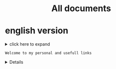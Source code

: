   <h1 align="center" > All documents </h1>


# english version

<details>
  
  
  <summary>click here to expand<summary>
    
    Welcome to my personal and usefull links
  
  
<details>

  
  
  ## French Version 🇫🇷

<details>

<summary>Click to expand!</summary>
 
 Bienvenue dans la version francaise de ce projet
 
 
 
</details>
